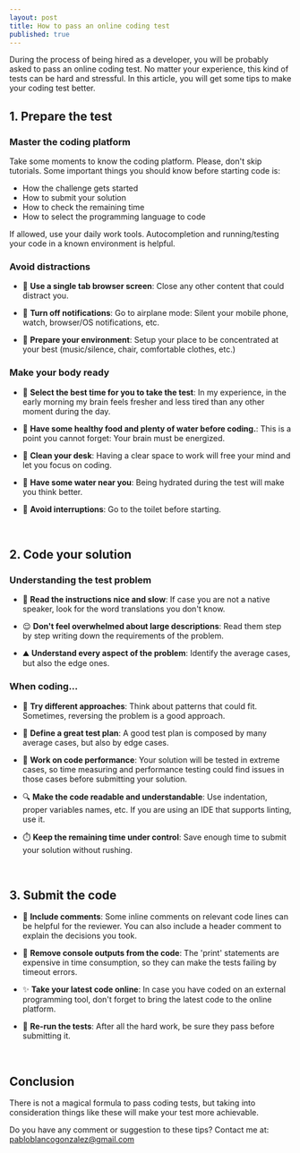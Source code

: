 ```yaml
---
layout: post
title: How to pass an online coding test
published: true
---
```


During the process of being hired as a developer, you will be probably asked to pass an online coding test. No matter your experience, this kind of tests can be hard and stressful. 
In this article, you will get some tips to make your coding test better.


## 1. Prepare the test

### Master the coding platform

Take some moments to know the coding platform. Please, don't skip tutorials.
Some important things you should know before starting code is:
- How the challenge gets started
- How to submit your solution
- How to check the remaining time
- How to select the programming language to code

If allowed, use your daily work tools. Autocompletion and running/testing your code in a known environment is helpful.

### Avoid distractions

- 📁 **Use a single tab browser screen**: Close any other content that could distract you.

- 🔕 **Turn off notifications**: Go to airplane mode: Silent your mobile phone, watch, browser/OS notifications, etc.

- 🧘 **Prepare your environment**: Setup your place to be concentrated at your best (music/silence, chair, comfortable clothes, etc.)

### Make your body ready

- 🌅 **Select the best time for you to take the test**: In my experience, in the early morning my brain feels fresher and less tired than any other moment during the day.

- 🥗 **Have some healthy food and plenty of water before coding.**: This is a point you cannot forget: Your brain must be energized.

- 🧹 **Clean your desk**: Having a clear space to work will free your mind and let you focus on coding.

- 🚰 **Have some water near you**: Being hydrated during the test will make you think better.

- 🚽 **Avoid interruptions**: Go to the toilet before starting.
<br />

## 2. Code your solution

### Understanding the test problem

- 📖 **Read the instructions nice and slow**: If case you are not a native speaker, look for the word translations you don't know.

- 😌 **Don't feel overwhelmed about large descriptions**: Read them step by step writing down the requirements of the problem.

- ⛰️ **Understand every aspect of the problem**: Identify the average cases, but also the edge ones.

### When coding...

- 💾 **Try different approaches**: Think about patterns that could fit. Sometimes, reversing the problem is a good approach.

- 🧪 **Define a great test plan**: A good test plan is composed by many average cases, but also by edge cases.

- 💯 **Work on code performance**: Your solution will be tested in extreme cases, so time measuring and performance testing could find issues in those cases before submitting your solution.

- 🔍 **Make the code readable and understandable**: Use indentation, proper variables names, etc. If you are using an IDE that supports linting, use it.

- ⏱️ **Keep the remaining time under control**: Save enough time to submit your solution without rushing.
<br />

## 3. Submit the code

- 📝 **Include comments**: Some inline comments on relevant code lines can be helpful for the reviewer. You can also include a header comment to explain the decisions you took.

- 👣 **Remove console outputs from the code**: The 'print' statements are expensive in time consumption, so they can make the tests failing by timeout errors.

- ✨ **Take your latest code online**: In case you have coded on an external programming tool, don't forget to bring the latest code to the online platform.

- 🏅 **Re-run the tests**: After all the hard work, be sure they pass before submitting it.
<br />

## Conclusion

There is not a magical formula to pass coding tests, but taking into consideration things like these will make your test more achievable.

Do you have any comment or suggestion to these tips? Contact me at: [pabloblancogonzalez@gmail.com](pabloblancogonzalez@gmail.com)
